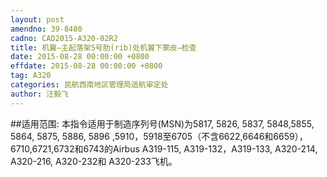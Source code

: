```yaml
---
layout: post
amendno: 39-8480
cadno: CAD2015-A320-02R2
title: 机翼–主起落架5号肋(rib)处机翼下蒙皮–检查
date: 2015-08-28 00:00:00 +0800
effdate: 2015-08-28 00:00:00 +0800
tag: A320
categories: 民航西南地区管理局适航审定处
author: 汪毅飞
---
```


##适用范围:
本指令适用于制造序列号(MSN)为5817, 5826, 5837, 5848,5855, 5864, 5875, 5886, 5896 ,5910，5918至6705（不含6622,6646和6659）， 6710,6721,6732和6743的Airbus A319-115, A319-132，A319-133, A320-214, A320-216, A320-232和 A320-233飞机。

